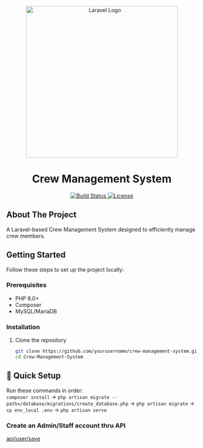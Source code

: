 <p align="center">
  <a href="https://laravel.com" target="_blank">
    <img src="https://raw.githubusercontent.com/laravel/art/master/logo-lockup/5%20SVG/2%20CMYK/1%20Full%20Color/laravel-logolockup-cmyk-red.svg" width="400" alt="Laravel Logo">
  </a>
  <h1 align="center">Crew Management System</h1>
</p>

<p align="center">
  <a href="https://github.com/yourusername/crew-management-system/actions">
    <img src="https://github.com/laravel/framework/workflows/tests/badge.svg" alt="Build Status">
  </a>
  <a href="https://packagist.org/packages/laravel/framework">
    <img src="https://img.shields.io/packagist/l/laravel/framework" alt="License">
  </a>
</p>

## About The Project

A Laravel-based Crew Management System designed to efficiently manage crew members.

## Getting Started

Follow these steps to set up the project locally:

### Prerequisites
- PHP 8.0+
- Composer
- MySQL/MariaDB

### Installation

1. Clone the repository
   ```sh
   git clone https://github.com/yourusername/crew-management-system.git
   cd Crew-Management-System

## 🚀 Quick Setup
Run these commands in order:  
`composer install` → `php artisan migrate --path=/database/migrations/create_database.php` → `php artisan migrate` → `cp env_local .env`  → `php artisan serve`


### Create an Admin/Staff account thru API
[api/user/save](http://127.0.0.1:8000/api/user/save)

